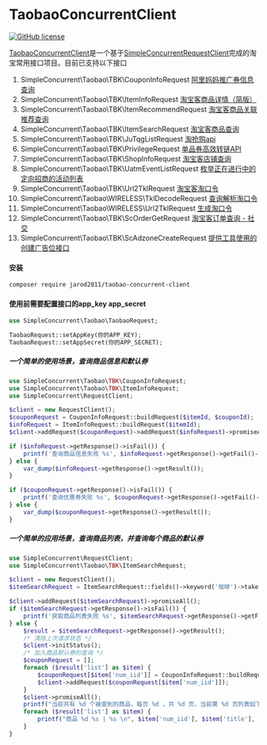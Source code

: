 TaobaoConcurrentClient
============
[![GitHub license](https://img.shields.io/github/license/jarod2011/TaobaoConcurrentClient.svg)](https://github.com/jarod2011/TaobaoConcurrentClient/blob/master/LICENSE)

[TaobaoConcurrentClient](https://packagist.org/packages/jarod2011/taobao-concurrent-client)是一个基于[SimpleConcurrentRequestClient](https://github.com/jarod2011/SimpleConcurrentRequestClient)完成的淘宝常用接口项目。目前已支持以下接口

1. SimpleConcurrent\Taobao\TBK\CouponInfoRequest [阿里妈妈推广券信息查询](http://open.taobao.com/api.htm?docId=31106&docType=2)
2. SimpleConcurrent\Taobao\TBK\ItemInfoRequest [淘宝客商品详情（简版）](http://open.taobao.com/api.htm?docId=24518&docType=2)
3. SimpleConcurrent\Taobao\TBK\ItemRecommendRequest [淘宝客商品关联推荐查询](http://open.taobao.com/api.htm?spm=a219a.7386797.0.0.ybRDkn&source=search&docId=24517&docType=2)
4. SimpleConcurrent\Taobao\TBK\ItemSearchRequest [淘宝客商品查询](http://open.taobao.com/api.htm?docId=24515&docType=2&source=search)
5. SimpleConcurrent\Taobao\TBK\JuTqgListRequest [淘抢购api](http://open.taobao.com/api.htm?spm=a219a.7386797.0.0.2d912cbf8dif1B&source=search&docId=27543&docType=2)
6. SimpleConcurrent\Taobao\TBK\PrivilegeRequest [单品券高效转链API](http://open.taobao.com/api.htm?docId=28625&docType=2)
7. SimpleConcurrent\Taobao\TBK\ShopInfoRequest [淘宝客店铺查询](http://open.taobao.com/api.htm?source=search&docId=24521&docType=2)
8. SimpleConcurrent\Taobao\TBK\UatmEventListRequest [枚举正在进行中的定向招商的活动列表](http://open.taobao.com/api.htm?docId=26449&docType=2&source=search)
9. SimpleConcurrent\Taobao\TBK\Url2TklRequest [淘宝客淘口令](http://open.taobao.com/api.htm?source=search&docId=31127&docType=2)
10. SimpleConcurrent\Taobao\WIRELESS\TklDecodeRequest [查询解析淘口令](http://open.taobao.com/api.htm?source=search&docId=32461&docType=2)
11. SimpleConcurrent\Taobao\WIRELESS\Url2TklRequest [生成淘口令](http://open.taobao.com/api.htm?spm=a219a.7386797.0.0.ecea2cbftl06Z3&source=search&docId=26520&docType=2)
12. SimpleConcurrent\Taobao\TBK\ScOrderGetRequest [淘宝客订单查询 - 社交](http://open.taobao.com/api.htm?docId=38078&docType=2&scopeId=14814)
13. SimpleConcurrent\Taobao\TBK\ScAdzoneCreateRequest [提供工具使用的创建广告位接口](http://open.taobao.com/api.htm?docId=34751&docType=2&scopeId=13878)

#### 安装
```bash
composer require jarod2011/taobao-concurrent-client
```

#### 使用前需要配置接口的app_key app_secret
```php
use SimpleConcurrent\Taobao\TaobaoRequest;

TaobaoRequest::setAppKey(你的APP_KEY);
TaobaoRequest::setAppSecret(你的APP_SECRET);
```
##### 一个简单的使用场景，查询商品信息和默认券
```php
use SimpleConcurrent\Taobao\TBK\CouponInfoRequest;
use SimpleConcurrent\Taobao\TBK\ItemInfoRequest;
use SimpleConcurrent\RequestClient;

$client = new RequestClient();
$couponRequest = CouponInfoRequest::buildRequest($itemId, $couponId);
$infoRequest = ItemInfoRequest::buildRequest($itemId);
$client->addRequest($couponRequest)->addRequest($infoRequest)->promiseAll();

if ($infoRequest->getResponse()->isFail()) {
	printf('查询商品信息失败 %s', $infoRequest->getResponse()->getFail()->getMessage());
} else {
	var_dump($infoRequest->getResponse()->getResult());
}

if ($couponRequest->getResponse()->isFail()) {
	printf('查询优惠券失败 %s', $couponRequest->getResponse()->getFail()->getMessage());
} else {
	var_dump($couponRequest->getResponse()->getResult());
}
```

##### 一个简单的应用场景，查询商品列表，并查询每个商品的默认券
```php
use SimpleConcurrent\RequestClient;
use SimpleConcurrent\Taobao\TBK\ItemSearchRequest;

$client = new RequestClient();
$itemSearchRequest = ItemSearchRequest::fields()->keyword('咖啡')->take(5)->nowpage(2)->onlyTmall()->sortByCommissionRate();

$client->addRequest($itemSearchRequest)->promiseAll();
if ($itemSearchRequest->getResponse()->isFail()) {
    printf('获取商品列表失败 %s', $itemSearchRequest->getResponse()->getFail()->getMessage());
} else {
    $result = $itemSearchRequest->getResponse()->getResult();
    /* 清除上次请求状态 */
    $client->initStatus();
    /* 加入商品默认券的查询 */
    $couponRequest = [];
    foreach ($result['list'] as $item) {
        $couponRequest[$item['num_iid']] = CouponInfoRequest::buildRequest($item['num_iid']);
        $client->addRequest($couponRequest[$item['num_iid']]);
    }
    $client->promiseAll();
    printf("当前共有 %d 个被查到的商品，每页 %d ，共 %d 页，当前第 %d 页列表如下：\n", $result['total'], $result['perpage'], $result['maxpage'], $result['nowpage']);
    foreach ($result['list'] as $item) {
        printf("商品 %d %s | %s \n", $item['num_iid'], $item['title'], ! $couponRequest[$item['num_iid']]->getResponse()->isFail() ? '有券' : '无券');
    }
}
```

